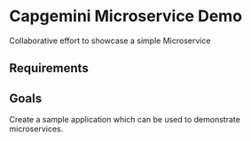 # Capgemini Microservice Demo

Collaborative effort to showcase a simple Microservice

## Requirements

## Goals

Create a sample application which can be used to demonstrate microservices.
